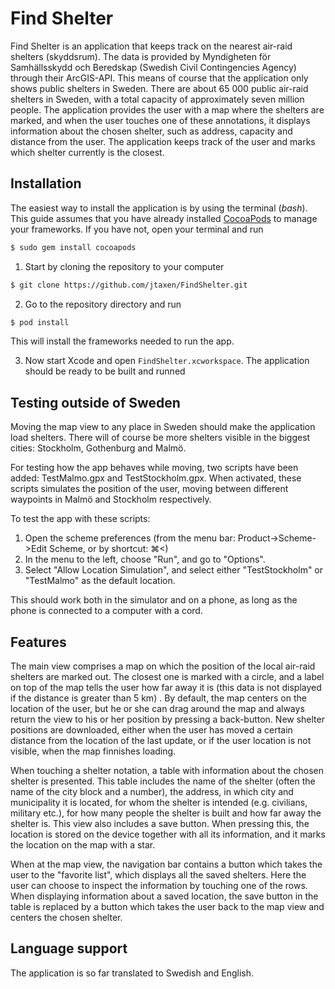 # Find Shelter

Find Shelter is an application that keeps track on the nearest air-raid shelters (skyddsrum). The data is provided by Myndigheten för Samhällsskydd och Beredskap (Swedish Civil Contingencies Agency) through their ArcGIS-API. This means of course that the application only shows public shelters in Sweden. There are about 65 000 public air-raid shelters in Sweden, with a total capacity of approximately seven million people. The application provides the user with a map where the shelters are marked, and when the user touches one of these annotations, it displays information about the chosen shelter, such as address, capacity and distance from the user. The application keeps track of the user and marks which shelter currently is the closest.

## Installation

The easiest way to install the application is by using the terminal (_bash_). This guide assumes that you have already installed [CocoaPods](https://cocoapods.org/) to manage your frameworks. If you have not, open your terminal and run

```bash
$ sudo gem install cocoapods
```

1. Start by cloning the repository to your computer

```bash
$ git clone https://github.com/jtaxen/FindShelter.git
```

2. Go to the repository directory and run

```bash
$ pod install
```

This will install the frameworks needed to run the app.

3. Now start Xcode and open ```FindShelter.xcworkspace```. The application should be ready to be built and runned

## Testing outside of Sweden

Moving the map view to any place in Sweden should make the application load shelters. There will of course be more shelters visible in the biggest cities: Stockholm, Gothenburg and Malmö.

For testing how the app behaves while moving, two scripts have been added: TestMalmo.gpx and TestStockholm.gpx. When activated, these scripts simulates the position of the user, moving between different waypoints in Malmö and Stockholm respectively.

To test the app with these scripts:

1. Open the scheme preferences (from the menu bar: Product->Scheme->Edit Scheme, or by shortcut: ⌘<)
2. In the menu to the left, choose "Run", and go to "Options".
3. Select "Allow Location Simulation", and select either "TestStockholm" or "TestMalmo" as the default location.

This should work both in the simulator and on a phone, as long as the phone is connected to a computer with a cord.

## Features

The main view comprises a map on which the position of the local air-raid shelters are marked out. The closest one is marked with a circle, and a label on top of the map tells the user how far away it is (this data is not displayed if the distance is greater than 5 km) . By default, the map centers on the location of the user, but he or she can drag around the map and always return the view to his or her position by pressing a back-button. New shelter positions are downloaded, either when the user has moved a certain distance from the location of the last update, or if the user location is not visible, when the map finnishes loading.

When touching a shelter notation, a table with information about the chosen shelter is presented. This table includes the name of the shelter (often the name of the city block and a number), the address, in which city and municipality it is located, for whom the shelter is intended (e.g. civilians, military etc.), for how many people the shelter is built and how far away the shelter is. This view also includes a save button. When pressing this, the location is stored on the device together with all its information, and it marks the location on the map with a star.

When at the map view, the navigation bar contains a button which takes the user to the "favorite list", which displays all the saved shelters. Here the user can choose to inspect the information by touching one of the rows. When displaying information about a saved location, the save button in the table is replaced by a button which takes the user back to the map view and centers the chosen shelter.

## Language support

The application is so far translated to Swedish and English.
